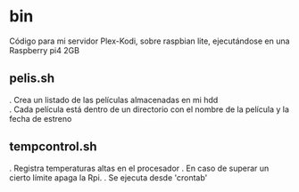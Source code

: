 # bin
Código para mi servidor Plex-Kodi, sobre raspbian lite, ejecutándose en una Raspberry pi4 2GB
## pelis.sh
. Crea un listado de las películas almacenadas en mi hdd  
. Cada película está dentro de un directorio con el nombre de la película y la fecha de estreno
## tempcontrol.sh
. Registra temperaturas altas en el procesador
. En caso de superar un cierto límite apaga la Rpi.
. Se ejecuta desde 'crontab'
